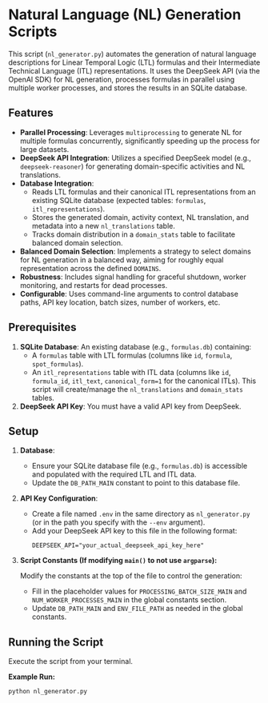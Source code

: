 # Natural Language (NL) Generation Scripts

This script (`nl_generator.py`) automates the generation of natural language descriptions for Linear Temporal Logic (LTL) formulas and their Intermediate Technical Language (ITL) representations. It uses the DeepSeek API (via the OpenAI SDK) for NL generation, processes formulas in parallel using multiple worker processes, and stores the results in an SQLite database.

## Features

* **Parallel Processing**: Leverages `multiprocessing` to generate NL for multiple formulas concurrently, significantly speeding up the process for large datasets.
* **DeepSeek API Integration**: Utilizes a specified DeepSeek model (e.g., `deepseek-reasoner`) for generating domain-specific activities and NL translations.
* **Database Integration**:
    * Reads LTL formulas and their canonical ITL representations from an existing SQLite database (expected tables: `formulas`, `itl_representations`).
    * Stores the generated domain, activity context, NL translation, and metadata into a new `nl_translations` table.
    * Tracks domain distribution in a `domain_stats` table to facilitate balanced domain selection.
* **Balanced Domain Selection**: Implements a strategy to select domains for NL generation in a balanced way, aiming for roughly equal representation across the defined `DOMAINS`.
* **Robustness**: Includes signal handling for graceful shutdown, worker monitoring, and restarts for dead processes.
* **Configurable**: Uses command-line arguments to control database paths, API key location, batch sizes, number of workers, etc.

## Prerequisites

1.  **SQLite Database**: An existing database (e.g., `formulas.db`) containing:
    * A `formulas` table with LTL formulas (columns like `id`, `formula`, `spot_formulas`).
    * An `itl_representations` table with ITL data (columns like `id`, `formula_id`, `itl_text`, `canonical_form=1` for the canonical ITLs).
    This script will create/manage the `nl_translations` and `domain_stats` tables.
2.  **DeepSeek API Key**: You must have a valid API key from DeepSeek.

## Setup

1.  **Database**:
    * Ensure your SQLite database file (e.g., `formulas.db`) is accessible and populated with the required LTL and ITL data.
    * Update the `DB_PATH_MAIN` constant to point to this database file.

2.  **API Key Configuration**:
    * Create a file named `.env` in the same directory as `nl_generator.py` (or in the path you specify with the `--env` argument).
    * Add your DeepSeek API key to this file in the following format:
        ```env
        DEEPSEEK_API="your_actual_deepseek_api_key_here"
        ```

3.  **Script Constants (If modifying `main()` to not use `argparse`):**
    
    Modify the constants at the top of the file to control the generation:
    
    * Fill in the placeholder values for `PROCESSING_BATCH_SIZE_MAIN` and `NUM_WORKER_PROCESSES_MAIN` in the global constants section. 
    * Update `DB_PATH_MAIN` and `ENV_FILE_PATH` as needed in the global constants.

## Running the Script

Execute the script from your terminal.

**Example Run:**

```bash
python nl_generator.py
```